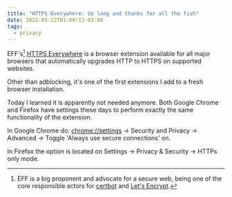 ```yaml
---
title: "HTTPS Everywhere: So long and thanks for all the fish"
date: 2022-03-22T01:09:13-03:00
tags:
  - privacy
---
```


EFF's[^1] [HTTPS Everywhere](https://chrome.google.com/webstore/detail/https-everywhere/gcbommkclmclpchllfjekcdonpmejbdp) is a browser extension available for all major browsers that automatically upgrades HTTP to HTTPS on supported websites.

<!--more-->

Other than adblocking, it's one of the first extensions I add to a fresh browser installation.

Today I learned it is apparently not needed anymore. Both Google Chrome and Firefox have settings these days to perform exactly the same functionality of the extension.

In Google Chrome do: [chrome://settings](chrome://settings) -> Security and Privacy -> Advanced -> Toggle 'Always use secure connections' on.

In Firefox the option is located on Settings -> Privacy & Security -> HTTPs only mode.

[^1]: EFF is a big proponent and advocate for a secure web, being one of the core responsible actors for [certbot](http://certbot.eff.org) and [Let's Encrypt](https://letsencrypt.org).
